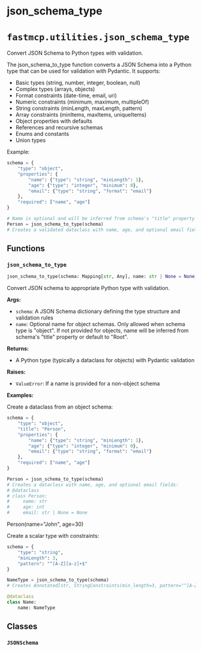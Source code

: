 # json_schema_type

# `fastmcp.utilities.json_schema_type`

Convert JSON Schema to Python types with validation.

The json\_schema\_to\_type function converts a JSON Schema into a Python type that can be used
for validation with Pydantic. It supports:

* Basic types (string, number, integer, boolean, null)
* Complex types (arrays, objects)
* Format constraints (date-time, email, uri)
* Numeric constraints (minimum, maximum, multipleOf)
* String constraints (minLength, maxLength, pattern)
* Array constraints (minItems, maxItems, uniqueItems)
* Object properties with defaults
* References and recursive schemas
* Enums and constants
* Union types

Example:

```python
schema = {
    "type": "object",
    "properties": {
        "name": {"type": "string", "minLength": 1},
        "age": {"type": "integer", "minimum": 0},
        "email": {"type": "string", "format": "email"}
    },
    "required": ["name", "age"]
}

# Name is optional and will be inferred from schema's "title" property if not provided
Person = json_schema_to_type(schema)
# Creates a validated dataclass with name, age, and optional email fields
```

## Functions

### `json_schema_to_type` <sup><a href="https://github.com/jlowin/fastmcp/blob/main/src/fastmcp/utilities/json_schema_type.py#L110" target="_blank"><Icon icon="github" style="width: 14px; height: 14px;" /></a></sup>

```python
json_schema_to_type(schema: Mapping[str, Any], name: str | None = None) -> type
```

Convert JSON schema to appropriate Python type with validation.

**Args:**

* `schema`: A JSON Schema dictionary defining the type structure and validation rules
* `name`: Optional name for object schemas. Only allowed when schema type is "object".
  If not provided for objects, name will be inferred from schema's "title"
  property or default to "Root".

**Returns:**

* A Python type (typically a dataclass for objects) with Pydantic validation

**Raises:**

* `ValueError`: If a name is provided for a non-object schema

**Examples:**

Create a dataclass from an object schema:

```python
schema = {
    "type": "object",
    "title": "Person",
    "properties": {
        "name": {"type": "string", "minLength": 1},
        "age": {"type": "integer", "minimum": 0},
        "email": {"type": "string", "format": "email"}
    },
    "required": ["name", "age"]
}

Person = json_schema_to_type(schema)
# Creates a dataclass with name, age, and optional email fields:
# @dataclass
# class Person:
#     name: str
#     age: int
#     email: str | None = None
```

Person(name="John", age=30)

Create a scalar type with constraints:

```python
schema = {
    "type": "string",
    "minLength": 3,
    "pattern": "^[A-Z][a-z]+$"
}

NameType = json_schema_to_type(schema)
# Creates Annotated[str, StringConstraints(min_length=3, pattern="^[A-Z][a-z]+$")]

@dataclass
class Name:
    name: NameType
```

## Classes

### `JSONSchema` <sup><a href="https://github.com/jlowin/fastmcp/blob/main/src/fastmcp/utilities/json_schema_type.py#L77" target="_blank"><Icon icon="github" style="width: 14px; height: 14px;" /></a></sup>
